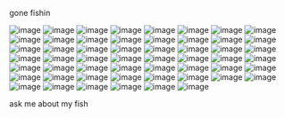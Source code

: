 gone fishin

![image](https://github.com/maggotpilled/maggotpilled/assets/130890164/8807e8aa-c281-4c45-9d58-df4c1f5811fa) ![image](https://github.com/maggotpilled/maggotpilled/assets/130890164/d5fcf812-3380-4ecc-861b-aa050f7d7c7f) ![image](https://github.com/maggotpilled/maggotpilled/assets/130890164/5503afcc-96b1-47d0-afd6-3c44730d256c) ![image](https://github.com/maggotpilled/maggotpilled/assets/130890164/392aecc2-d5bc-4bff-95af-12a40786bfa2) ![image](https://github.com/maggotpilled/maggotpilled/assets/130890164/1b21d849-3bbf-4dc7-996a-95a2c785dbc6) ![image](https://github.com/maggotpilled/maggotpilled/assets/130890164/aa8a33a5-4cea-4d3b-bebb-9f9ccbe6eb05) ![image](https://github.com/maggotpilled/maggotpilled/assets/130890164/5baabfa6-eb5a-493b-b561-961527433170) ![image](https://github.com/maggotpilled/maggotpilled/assets/130890164/d9c4b18e-ad01-43e9-a7a6-af337bac4da6) ![image](https://github.com/maggotpilled/maggotpilled/assets/130890164/5ae7af1a-7b9a-4e4c-837f-65e99342afb6) ![image](https://github.com/maggotpilled/maggotpilled/assets/130890164/896123b8-f69d-4bf4-a769-986fdf68ca0b) ![image](https://github.com/maggotpilled/maggotpilled/assets/130890164/e45ed047-ba74-4df1-b812-08c0d4291bc3) ![image](https://github.com/maggotpilled/maggotpilled/assets/130890164/69b4301b-4d72-4483-bc46-55ff027283d8) ![image](https://github.com/maggotpilled/maggotpilled/assets/130890164/66694491-eafa-4530-ad9f-c12a0667b886) ![image](https://github.com/maggotpilled/maggotpilled/assets/130890164/1e3d015c-22f0-4f19-a782-815bcf3d7ffb) ![image](https://github.com/maggotpilled/maggotpilled/assets/130890164/baf1eebe-6962-483d-b8f5-a91d67c9ca37) ![image](https://github.com/maggotpilled/maggotpilled/assets/130890164/397710af-811e-4e7a-bb84-ac7a80a0980a) ![image](https://github.com/maggotpilled/maggotpilled/assets/130890164/c811f276-a409-4127-80a0-8368072a2a93) ![image](https://github.com/maggotpilled/maggotpilled/assets/130890164/5f18760a-39de-4b25-a273-a0e701f54bd9) ![image](https://github.com/maggotpilled/maggotpilled/assets/130890164/ba96588f-d6bd-4e76-8481-b61560079e19) ![image](https://github.com/maggotpilled/maggotpilled/assets/130890164/7b8e073c-7e79-43a8-aa46-b8d62186afb8) ![image](https://github.com/maggotpilled/maggotpilled/assets/130890164/facd3420-aeb1-458e-be12-3a4093120bc4) ![image](https://github.com/maggotpilled/maggotpilled/assets/130890164/a94ca850-f80e-412f-b2cb-dd62fdd6eb4e) ![image](https://github.com/maggotpilled/maggotpilled/assets/130890164/f1db6cad-ac9d-4033-a132-f4ac319966c2) ![image](https://github.com/maggotpilled/maggotpilled/assets/130890164/aaff377e-afdf-4c0b-84c7-526af7817615) ![image](https://github.com/maggotpilled/maggotpilled/assets/130890164/f20f1de9-8b51-46f7-bd64-e0d533e1d6c6) ![image](https://github.com/maggotpilled/maggotpilled/assets/130890164/ad548132-20d6-4e3f-85c7-6522fb9b59fb) ![image](https://github.com/maggotpilled/maggotpilled/assets/130890164/cec2c6a0-f3f0-4688-9dca-27ff4a88618a) ![image](https://github.com/maggotpilled/maggotpilled/assets/130890164/5bec9fdc-ffa0-49c5-bdb8-38d9e10f9a14) ![image](https://github.com/maggotpilled/maggotpilled/assets/130890164/a62c8d9d-e622-4638-8113-a607160f2860) ![image](https://github.com/maggotpilled/maggotpilled/assets/130890164/aedb41aa-b215-462a-9fd6-95f772115830) ![image](https://github.com/maggotpilled/maggotpilled/assets/130890164/59da9f2c-b2b7-4477-8715-2e56095af2d8) ![image](https://github.com/maggotpilled/maggotpilled/assets/130890164/9ad11ff8-d4d6-4dd7-a24b-71cf8b562c6c) ![image](https://github.com/maggotpilled/maggotpilled/assets/130890164/d6057c01-4947-4e32-b148-7f56ef15bf3c) ![image](https://github.com/maggotpilled/maggotpilled/assets/130890164/3ed97bd5-b1f8-4bb5-98d0-a4790bdf5c95) ![image](https://github.com/maggotpilled/maggotpilled/assets/130890164/7051b539-88fb-43da-9268-7ab64f24f144)  ![image](https://github.com/maggotpilled/maggotpilled/assets/130890164/7d0fb986-57f9-4f71-905a-c66a08059603) ![image](https://github.com/maggotpilled/maggotpilled/assets/130890164/2face6b2-06f5-4a4d-8514-9949e400abd2) ![image](https://github.com/maggotpilled/maggotpilled/assets/130890164/c10085cc-3e9d-4f6d-8c37-f027b5f8e672) ![image](https://github.com/maggotpilled/maggotpilled/assets/130890164/d35a796e-07c2-4f95-8046-d5078f06adbe) ![image](https://github.com/maggotpilled/maggotpilled/assets/130890164/6a29ced0-8408-4d5b-bf6d-348e3c3a094c) ![image](https://github.com/maggotpilled/maggotpilled/assets/130890164/277156df-32e2-4e09-a9e7-bd3ffab579ed) ![image](https://github.com/maggotpilled/maggotpilled/assets/130890164/76a5da76-21c7-40b3-a7f4-7f117c398477) ![image](https://github.com/maggotpilled/maggotpilled/assets/130890164/968a93bb-133f-4f16-a68e-797ef9aafe71) ![image](https://github.com/maggotpilled/maggotpilled/assets/130890164/72f0fab9-9f91-40a8-a04c-e9c74b0c1e01) ![image](https://github.com/maggotpilled/maggotpilled/assets/130890164/b6006177-1767-49e5-95c7-5694983690c1) ![image](https://github.com/maggotpilled/maggotpilled/assets/130890164/4c08af89-1dc6-4207-b74c-f02372ac1196) ![image](https://github.com/maggotpilled/maggotpilled/assets/130890164/9c6b878a-c06e-4f7a-ab01-e7a96b2093cc)  ![image](https://github.com/maggotpilled/maggotpilled/assets/130890164/aac43ff6-c4d1-492f-8649-15e751ed4532)  ![image](https://github.com/maggotpilled/maggotpilled/assets/130890164/30f31350-67fe-4157-be7d-820c20894bc9) ![image](https://github.com/maggotpilled/maggotpilled/assets/130890164/9e425532-4907-4479-9671-60583f9c2117) ![image](https://github.com/maggotpilled/maggotpilled/assets/130890164/e80fe8e2-fd16-4505-b875-e0826e1cd596) ![image](https://github.com/maggotpilled/maggotpilled/assets/130890164/3100063e-ebe4-4680-9a94-031df34a0963) ![image](https://github.com/maggotpilled/maggotpilled/assets/130890164/a5fe9730-b610-4e7a-8c8f-2e316c323fd4) ![image](https://github.com/maggotpilled/maggotpilled/assets/130890164/8fbdfb0e-533c-4f65-9018-46d33ed62993)

ask me about my fish









 












































<!--
**maggotpilled/maggotpilled** is a ✨ _special_ ✨ repository because its `README.md` (this file) appears on your GitHub profile.

Here are some ideas to get you started:

- 🔭 I’m currently working on ...
- 🌱 I’m currently learning ...
- 👯 I’m looking to collaborate on ...
- 🤔 I’m looking for help with ...
- 💬 Ask me about ...
- 📫 How to reach me: ...
- 😄 Pronouns: ...
- ⚡ Fun fact: ...
-->
